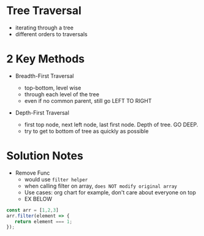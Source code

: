 # Tree Traversal
* iterating through a tree
* different orders to traversals

# 2 Key Methods
* Breadth-First Traversal
   * top-bottom, level wise
   * through each level of the tree
   * even if no common parent, still go LEFT TO RIGHT

* Depth-First Traversal
  * first top node, next left node, last first node. Depth of tree. GO DEEP.
  *  try to get to bottom of tree as quickly as possible

# Solution Notes
* Remove Func
  * would use `filter helper`
  * when calling filter on array, `does NOT modify original array`
  * Use cases: org chart for example, don't care about everyone on top
  * EX BELOW

```js
const arr = [1,2,3]
arr.filter(element => {
   return element === 1; 
});
```
